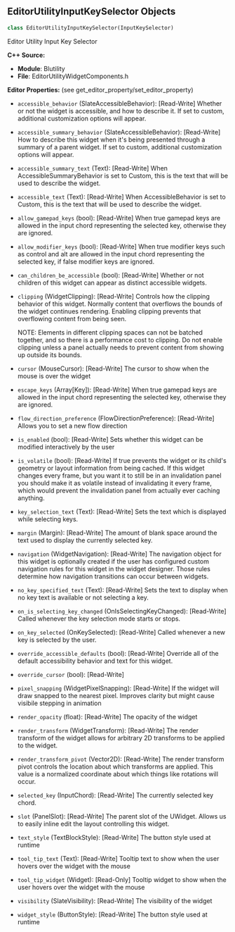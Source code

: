 ## EditorUtilityInputKeySelector Objects

```python
class EditorUtilityInputKeySelector(InputKeySelector)
```

Editor Utility Input Key Selector

**C++ Source:**

- **Module**: Blutility
- **File**: EditorUtilityWidgetComponents.h

**Editor Properties:** (see get_editor_property/set_editor_property)

- ``accessible_behavior`` (SlateAccessibleBehavior):  [Read-Write] Whether or not the widget is accessible, and how to describe it. If set to custom, additional customization options will appear.
- ``accessible_summary_behavior`` (SlateAccessibleBehavior):  [Read-Write] How to describe this widget when it's being presented through a summary of a parent widget. If set to custom, additional customization options will appear.
- ``accessible_summary_text`` (Text):  [Read-Write] When AccessibleSummaryBehavior is set to Custom, this is the text that will be used to describe the widget.
- ``accessible_text`` (Text):  [Read-Write] When AccessibleBehavior is set to Custom, this is the text that will be used to describe the widget.
- ``allow_gamepad_keys`` (bool):  [Read-Write] When true gamepad keys are allowed in the input chord representing the selected key, otherwise they are ignored.
- ``allow_modifier_keys`` (bool):  [Read-Write] When true modifier keys such as control and alt are allowed in the
  input chord representing the selected key, if false modifier keys are ignored.
- ``can_children_be_accessible`` (bool):  [Read-Write] Whether or not children of this widget can appear as distinct accessible widgets.
- ``clipping`` (WidgetClipping):  [Read-Write] Controls how the clipping behavior of this widget.  Normally content that overflows the
  bounds of the widget continues rendering.  Enabling clipping prevents that overflowing content
  from being seen.

  NOTE: Elements in different clipping spaces can not be batched together, and so there is a
  performance cost to clipping.  Do not enable clipping unless a panel actually needs to prevent
  content from showing up outside its bounds.
- ``cursor`` (MouseCursor):  [Read-Write] The cursor to show when the mouse is over the widget
- ``escape_keys`` (Array[Key]):  [Read-Write] When true gamepad keys are allowed in the input chord representing the selected key, otherwise they are ignored.
- ``flow_direction_preference`` (FlowDirectionPreference):  [Read-Write] Allows you to set a new flow direction
- ``is_enabled`` (bool):  [Read-Write] Sets whether this widget can be modified interactively by the user
- ``is_volatile`` (bool):  [Read-Write] If true prevents the widget or its child's geometry or layout information from being cached.  If this widget
  changes every frame, but you want it to still be in an invalidation panel you should make it as volatile
  instead of invalidating it every frame, which would prevent the invalidation panel from actually
  ever caching anything.
- ``key_selection_text`` (Text):  [Read-Write] Sets the text which is displayed while selecting keys.
- ``margin`` (Margin):  [Read-Write] The amount of blank space around the text used to display the currently selected key.
- ``navigation`` (WidgetNavigation):  [Read-Write] The navigation object for this widget is optionally created if the user has configured custom
  navigation rules for this widget in the widget designer.  Those rules determine how navigation transitions
  can occur between widgets.
- ``no_key_specified_text`` (Text):  [Read-Write] Sets the text to display when no key text is available or not selecting a key.
- ``on_is_selecting_key_changed`` (OnIsSelectingKeyChanged):  [Read-Write] Called whenever the key selection mode starts or stops.
- ``on_key_selected`` (OnKeySelected):  [Read-Write] Called whenever a new key is selected by the user.
- ``override_accessible_defaults`` (bool):  [Read-Write] Override all of the default accessibility behavior and text for this widget.
- ``override_cursor`` (bool):  [Read-Write]
- ``pixel_snapping`` (WidgetPixelSnapping):  [Read-Write] If the widget will draw snapped to the nearest pixel.  Improves clarity but might cause visibile stepping in animation
- ``render_opacity`` (float):  [Read-Write] The opacity of the widget
- ``render_transform`` (WidgetTransform):  [Read-Write] The render transform of the widget allows for arbitrary 2D transforms to be applied to the widget.
- ``render_transform_pivot`` (Vector2D):  [Read-Write] The render transform pivot controls the location about which transforms are applied.
  This value is a normalized coordinate about which things like rotations will occur.
- ``selected_key`` (InputChord):  [Read-Write] The currently selected key chord.
- ``slot`` (PanelSlot):  [Read-Write] The parent slot of the UWidget.  Allows us to easily inline edit the layout controlling this widget.
- ``text_style`` (TextBlockStyle):  [Read-Write] The button style used at runtime
- ``tool_tip_text`` (Text):  [Read-Write] Tooltip text to show when the user hovers over the widget with the mouse
- ``tool_tip_widget`` (Widget):  [Read-Only] Tooltip widget to show when the user hovers over the widget with the mouse
- ``visibility`` (SlateVisibility):  [Read-Write] The visibility of the widget
- ``widget_style`` (ButtonStyle):  [Read-Write] The button style used at runtime

<a id="unreal.EditorUtilityListView"></a>
